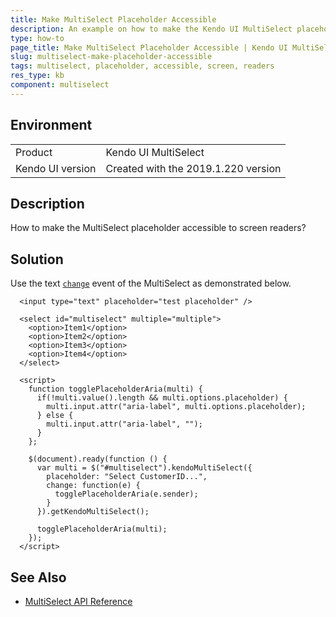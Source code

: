 ```yaml
---
title: Make MultiSelect Placeholder Accessible
description: An example on how to make the Kendo UI MultiSelect placeholder accessible to screen readers.
type: how-to
page_title: Make MultiSelect Placeholder Accessible | Kendo UI MultiSelect
slug: multiselect-make-placeholder-accessible
tags: multiselect, placeholder, accessible, screen, readers
res_type: kb
component: multiselect
---
```


## Environment

<table>
 <tr>
  <td>Product</td>
  <td>Kendo UI MultiSelect</td>
 </tr>
 <tr>
  <td>Kendo UI version</td>
  <td>Created with the 2019.1.220 version</td>
 </tr>
</table>

## Description

How to make the MultiSelect placeholder accessible to screen readers?

## Solution

Use the text [`change`](https://docs.telerik.com/kendo-ui/api/javascript/ui/multiselect/events/change) event of the MultiSelect as demonstrated below.

```dojo
  <input type="text" placeholder="test placeholder" />

  <select id="multiselect" multiple="multiple">
    <option>Item1</option>
    <option>Item2</option>
    <option>Item3</option>
    <option>Item4</option>
  </select>

  <script>
    function togglePlaceholderAria(multi) {
      if(!multi.value().length && multi.options.placeholder) {
        multi.input.attr("aria-label", multi.options.placeholder);
      } else {
        multi.input.attr("aria-label", "");
      }
    };

    $(document).ready(function () {
      var multi = $("#multiselect").kendoMultiSelect({
        placeholder: "Select CustomerID...",
        change: function(e) {
          togglePlaceholderAria(e.sender);
        }
      }).getKendoMultiSelect();

      togglePlaceholderAria(multi);
    });
  </script>
```

## See Also

* [MultiSelect API Reference](https://docs.telerik.com/kendo-ui/api/javascript/ui/multiselect)